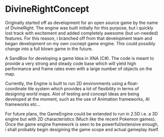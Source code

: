 DivineRightConcept
==================

Originally started off as development for an open source game by the name of DivineRight. The engine was built initially for this
purpose, but i quickly lost track with excitement and added completely awesome (but un-needed) features. For this reason,
i branched off from that development team and began development on my own cocnept game engine. This could possibly change
into a full blown game in the future.

A SandBox for developing a game Idea in XNA (C#). The code is meant to provide a very strong and steady code base which will yield
high performance and frame rates even with a large number of objects on the map.

Currently, the Engine is built to run 2D environments using a float-coordinate tile system which provides a lot of
flexibility in terms of designing world maps. Alot of testing and concept ideas are being developed at the moment,
such as the use of Animation frameworks, AI frameworks etc...

For future plans, the GameEngine could be extended to run in 2.5D i.e. a 3D engine but with 2D characteristics (Much
like the recent Pokemon games). Once the game engine framework is seen to be powerful/extensive enough, i shall 
probably begin desigining the game scope and actual gameplay itself.
